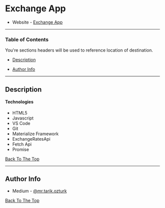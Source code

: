 # Exchange App

- Website - [Exchange App](https://mrtarikozturk.github.io/exchange-project/)

<!--  This is a ReadMe template to help save you time and effort. -->

---

### Table of Contents

You're sections headers will be used to reference location of destination.

- [Description](#description)
<!--
- [How To Use](#how-to-use)
- [References](#references)
- [License](#license) -->

- [Author Info](#author-info)

---

## Description

#### Technologies

- HTML5
- Javascript
- VS Code
- Git
- Materialize Framework
- ExchangeRatesApi
- Fetch Api
- Promise

[Back To The Top](#exchange-app)

---

## Author Info

- Medium - [@mr.tarik.ozturk](https://medium.com/@mr.tarik.ozturk)

[Back To The Top](#exchange-app)
